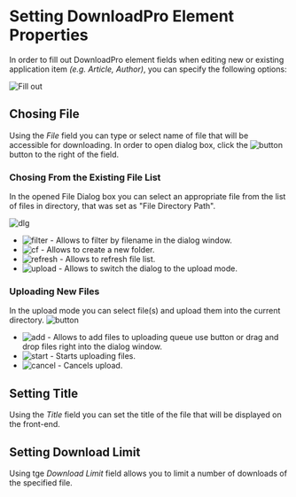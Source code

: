 # Setting DownloadPro Element Properties

In order to fill out DownloadPro element fields when editing new or existing application item *(e.g. Article, Author)*, you can specify the following options:

![Fill out](http://joolanders.github.io/Docs/docs/DownloadPro/images/fillout.png)

## Chosing File
Using the *File* field you can type or select name of file that will be accessible for downloading. In order to open dialog box, click the ![button](http://joolanders.github.io/Docs/docs/DownloadPro/images/dlgbox-1.png) button to the right of the field.

### Chosing From the Existing File List
In the opened File Dialog box you can select an appropriate file from the list of files in directory, that was set as "File Directory Path".

![dlg](http://joolanders.github.io/Docs/docs/DownloadPro/images/dlgbox-2.png)

* ![filter](http://joolanders.github.io/Docs/docs/DownloadPro/images/filter.png) - Allows to filter by filename in the dialog window.
* ![cf](http://joolanders.github.io/Docs/docs/DownloadPro/images/create_folder.png) - Allows to create a new folder. 
* ![refresh](http://joolanders.github.io/Docs/docs/DownloadPro/images/refresh.png) - Allows to refresh file list. 
* ![upload](http://joolanders.github.io/Docs/docs/DownloadPro/images/upload.png) - Allows to switch the dialog to the upload mode. 

### Uploading New Files 
In the upload mode you can select file(s) and upload them into the current directory.
![button](http://joolanders.github.io/Docs/docs/DownloadPro/images/dlgbox-3.png)

* ![add](http://joolanders.github.io/Docs/docs/DownloadPro/images/add.png)  - Allows to add files to uploading queue use button or drag and drop files right into the dialog window.
* ![start](http://joolanders.github.io/Docs/docs/DownloadPro/images/start.png) - Starts uploading files.
* ![cancel](http://joolanders.github.io/Docs/docs/DownloadPro/images/cancel.png) - Cancels upload.

## Setting Title
Using the *Title* field you can set the title of the file that will be displayed on the front-end.

## Setting Download Limit
Using tge *Download Limit* field allows you to limit a number of downloads of the specified file.
